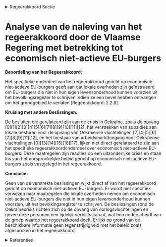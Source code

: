

<details>
        <summary>Regeerakkoord Sectie </summary>
        <p>2.2.8 Economisch niet-actieve EU-burgers We geven de lokale overheden de richtlijn om economisch niet-actieve EU-burgers die niet in hun eigen levensonderhoud kunnen voorzien en die een bevel hebben gekregen om het grondgebied te verlaten, systema-tisch uit te schrijven uit het bevolkingsre-gister. </p>
        </details> 

# Analyse van de naleving van het regeerakkoord door de Vlaamse Regering met betrekking tot economisch niet-actieve EU-burgers

**Beoordeling van het Regeerakkoord:**

Het specifieke onderdeel van het regeerakkoord gericht op economisch niet-actieve EU-burgers geeft aan dat lokale overheden zijn geïnstrueerd om EU-burgers die niet in hun eigen levensonderhoud kunnen voorzien uit het bevolkingsregister te schrijven indien ze een bevel hebben ontvangen om het grondgebied te verlaten [Regeerakkoord: 2.2.8].

**Kruising met andere Beslissingen:**

De besluiten die gerelateerd zijn aan de crisis in Oekraïne, zoals de opvang \[0\]\[1\]\[2\]\[3\]\[4\]\[5\]\[6\]\[7\]\[8\]\[9\]\[10\]\[11\]\[12\], het verstrekken van subsidies aan lokale besturen voor de opvang van Oekraïense vluchtelingen \[2\]\[4\]\[5\]\[6\]\[7\]\[8\]\[9\]\[11\]\[12\], en het toestaan van arbeidsmarkttoegang voor Oekraïense vluchtelingen \[0\]\[13\]\[14\]\[15\]\[16\]\[17\], lijken niet direct gerelateerd te zijn aan het specifieke regeerakkoordonderdeel over economisch niet-actieve EU-burgers. Deze maatregelen zijn reacties op een uitzonderlijke crisis en staan los van het oorspronkelijke beleid gericht op economisch niet-actieve EU-burgers zoals vastgelegd in het regeerakkoord.

**Conclusie:**

Geen van de verstrekte beslissingen wijkt direct af van het regeerakkoord gericht op economisch niet-actieve EU-burgers. Er wordt niet specifiek verwezen naar maatregelen die lokale overheden nemen om economisch niet-actieve EU-burgers die niet in hun eigen levensonderhoud kunnen voorzien, uit het bevolkingsregister te schrijven. De beslissingen rond de Oekraïnecrisis richten zich op de opvang van oorlogsvluchtelingen en geven deze personen een tijdelijk verblijfsstatuut, wat hen onderscheidt van de groep waarop het regeerakkoord doelt. Er lijkt op grond van de beschikbare informatie geen tegenstrijdigheid met het beleid zoals afgesproken in het regeerakkoord.

<details>
        <summary> Referenties</summary>
        **[\[0\]](http://themis.vlaanderen.be/id/nieuwsbericht/6480615C2D77B42474D4C8DE)** : **(2023-06-09)** Verlenging maatregelen Departement Werk en Sociale Economie naar aanleiding van de Oekraïnecrisis   De Europese Richtlijn rond de Oekraïne-crisis zorgt ervoor dat mensen op de vlucht uit Oekraïne mete... 

**[\[1\]](http://themis.vlaanderen.be/id/nieuwsbrief-info/62343B0F6BB7B593CFC18A8B)** : **(2022-03-18)** Tijdelijke huisvesting van gezinnen of alleenstaanden die dakloos zijn of dreigen te worden naar aanleiding van de oorlog in Oekraïne Ontwerpbesluit van de Vlaamse Regering tot regeling van de tijdeli... 

**[\[2\]](http://themis.vlaanderen.be/id/nieuwsbericht/642677FA8A5434FEB5657407)** : **(2023-03-31)** Kader vervolgstrategie opvang ontheemde Oekraïners: wijzigingsbesluit Ontwerpbesluit van de Vlaamse Regering tot wijziging en verlenging van het besluit van de Vlaamse Regering van 8 april 2022 tot to... 

**[\[3\]](http://themis.vlaanderen.be/id/nieuwsbrief-info/62304ECC6BB7B593CFC188ED)** : **(2022-03-14)** Huisvesting tijdelijk ontheemden: tijdelijke versoepeling woningkwaliteitsnormen Ontwerpbesluit van de Vlaamse Regering tot regeling van de tijdelijke huisvesting van gezinnen of alleenstaanden die da... 

**[\[4\]](http://themis.vlaanderen.be/id/nieuwsbrief-info/639C21D1C2B90D4571CF90B3)** : **(2022-12-16)** Opvang tijdelijk ontheemden uit Oekraïne: wijziging en verlenging subsidiebesluit lokale besturen Ontwerpbesluit van de Vlaamse Regering tot wijziging en verlenging van het besluit van de Vlaamse Rege... 

**[\[5\]](http://themis.vlaanderen.be/id/nieuwsbrief-info/62304FA36BB7B593CFC188FE)** : **(2022-03-14)** Opvangplaatsen tijdelijk ontheemden: financiering lokale besturen Ontwerpbesluit van de Vlaamse Regering tot toekenning van een subsidie aan lokale besturen voor het creëren van bijkomende opvangplaat... 

**[\[6\]](http://themis.vlaanderen.be/id/nieuwsbrief-info/625060CC7F1247572E47FFDA)** : **(2022-04-08)** Subsidie lokale besturen voor opbouw opvangcapaciteit tijdelijk ontheemden uit Oekraïne Ontwerpbesluit van de Vlaamse Regering tot toekenning van een subsidie aan lokale besturen voor de opbouw van op... 

**[\[7\]](http://themis.vlaanderen.be/id/nieuwsbrief-info/62BD3DD68E6C4430A8896E1C)** : **(2022-06-29)** Opvang tijdelijk ontheemden Oekraïne Ontwerpbesluit van de Vlaamse Regering tot wijziging van het besluit van de Vlaamse Regering van 8 april 2022 tot toekenning van een subsidie aan lokale besturen v... 

**[\[8\]](http://themis.vlaanderen.be/id/nieuwsbrief-info/623309C16BB7B593CFC18A2F)** : **(2022-03-18)** Decreet tijdelijke huisvesting gezinnen of alleenstaanden die dakloos zijn of dreigen te worden naar aanleiding van de oorlog in Oekraïne Bekrachtiging en afkondiging van het decreet tot regeling van ... 

**[\[9\]](http://themis.vlaanderen.be/id/nieuwsbrief-info/631712639531BD6B9732C51E)** : **(2022-09-09)** Opvangcapaciteit tijdelijk ontheemden uit Oekraïne: wijziging subsidie lokale besturen Ontwerpbesluit van de Vlaamse Regering tot wijziging van artikel 6 van het besluit van de Vlaamse Regering van 8 ... 

**[\[10\]](http://themis.vlaanderen.be/id/nieuwsbrief-info/627E142D1C4A193816C31309)** : **(2022-05-13)** Extra budget huisvestingstool en opstart tool centraal dossier ontheemden Oekraïne   ​Om de specifieke situatie van de Oekraïense vluchtelingencrisis te ondersteunen, is in snel tempo een  Huisvesting... 

**[\[11\]](http://themis.vlaanderen.be/id/nieuwsbrief-info/6392F28AC2B90D4571CF7D82)** : **(2022-12-09)** Vlaanderen helpt Oekraïne: actualisering opvangstrategie   De Vlaamse Regering bepaalde op 29 juni 2022 een opvangstrategie voor Oekraïense ontheemden , met een globaal capaciteitsdoel van 30.000 slaa... 

**[\[12\]](http://themis.vlaanderen.be/id/nieuwsbrief-info/623D742A6BB7B593CFC18E68)** : **(2022-03-25)** Bepaling huurprijs voor de tijdelijke huisvesting van gezinnen of alleenstaanden die dakloos zijn of dreigen te worden naar aanleiding van de oorlog in Oekraïne Ontwerpbesluit van de Vlaamse Regering ... 

**[\[13\]](http://themis.vlaanderen.be/id/nieuwsbrief-info/6287403700408C01F20546A0)** : **(2022-05-20)** Maatregelen bij het Departement Werk en Sociale Economie naar aanleiding van de Oekraïnecrisis   ​De Europese richtlijn rond de Oekraïne-crisis zorgt ervoor dat mensen op de vlucht uit Oekraïne meteen... 

**[\[14\]](http://themis.vlaanderen.be/id/nieuwsbericht/65783042E2E2C9E5814C0298)** : **(2023-12-15)** Uitvoeren verbeterpunten economisch migratiebreleid Voorontwerp van besluit van de Vlaamse Regering tot wijziging van het besluit van de Vlaamse Regering van 7 december 2018 houdende uitvoering van de... 

**[\[15\]](http://themis.vlaanderen.be/id/nieuwsbericht/64AE66AC0592342F299DB9F9)** : **(2023-07-14)** Uitvoeren verbeterpunten economisch migratiebreleid Voorontwerp van besluit van de Vlaamse Regering tot wijziging van het besluit van de Vlaamse Regering van 7 december 2018 houdende uitvoering van de... 

**[\[16\]](http://themis.vlaanderen.be/id/nieuwsbericht/653903F49DAB6626D11E54BB)** : **(2023-10-27)** Voorontwerp van decreet over activering leefloongerechtigden via verplichte inschrijving bij de Vlaamse Dienst voor Arbeidsbemiddeling en Beroepsopleiding (VDAB) Voorontwerp van decreet over de active... 

**[\[17\]](http://themis.vlaanderen.be/id/nieuwsbrief-info/62873EAC00408C01F205469F)** : **(2022-05-20)** Maatregelen VDAB naar aanleiding van de Oekraïne-crisis voor 2022   De Europese richtlijn rond de Oekraïne-crisis zorgt ervoor dat mensen op de vlucht uit Oekraïne meteen een volwaardig, tijdelijk ver... 
        </details> 

